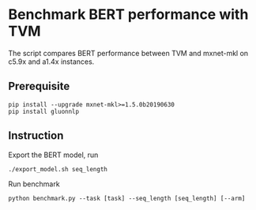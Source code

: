 # Benchmark BERT performance with TVM

The script compares BERT performance between TVM and mxnet-mkl on c5.9x and a1.4x instances.

## Prerequisite
```
pip install --upgrade mxnet-mkl>=1.5.0b20190630
pip install gluonnlp
```

## Instruction

Export the BERT model, run

```
./export_model.sh seq_length
```

Run benchmark
```
python benchmark.py --task [task] --seq_length [seq_length] [--arm]
```